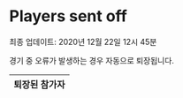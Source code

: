 # Players sent off
최종 업데이트: 2020년 12월 22일 12시 45분


경기 중 오류가 발생하는 경우 자동으로 퇴장됩니다.


| 퇴장된 참가자 |
|:---:|